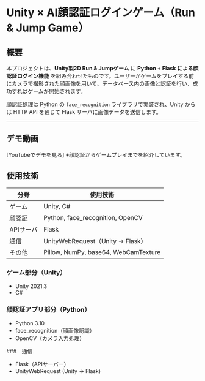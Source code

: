 # Unity × AI顔認証ログインゲーム（Run & Jump Game）

## 概要

本プロジェクトは、**Unity製2D Run & Jumpゲーム** に **Python + Flask による顔認証ログイン機能** を組み合わせたものです。ユーザーがゲームをプレイする前にカメラで撮影された顔画像を用いて、データベース内の画像と認証を行い、成功すればゲームが開始されます。

顔認証処理は Python の `face_recognition` ライブラリで実装され、Unity からは HTTP API を通じて Flask サーバに画像データを送信します。

---

## デモ動画

[YouTubeでデモを見る] 
※顔認証からゲームプレイまでを紹介しています。

## 使用技術
| 分野         | 使用技術                              |
|--------------|----------------------------------------|
| ゲーム        | Unity, C#                              |
| 顔認証        | Python, face_recognition, OpenCV       |
| APIサーバ     | Flask                                  |
| 通信         | UnityWebRequest（Unity → Flask）       |
| その他       | Pillow, NumPy, base64, WebCamTexture   |

### ゲーム部分（Unity）
- Unity 2021.3
- C#

### 顔認証アプリ部分（Python）
- Python 3.10
- face_recognition（顔画像認識）
- OpenCV（カメラ入力処理）

###　通信
- Flask（APIサーバー）
- UnityWebRequest (Unity → Flask)
